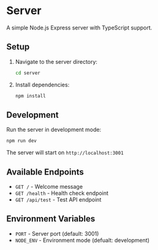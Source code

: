 # Server

A simple Node.js Express server with TypeScript support.

## Setup

1. Navigate to the server directory:

   ```bash
   cd server
   ```

2. Install dependencies:
   ```bash
   npm install
   ```

## Development

Run the server in development mode:

```bash
npm run dev
```

The server will start on `http://localhost:3001`

## Available Endpoints

- `GET /` - Welcome message
- `GET /health` - Health check endpoint
- `GET /api/test` - Test API endpoint

## Environment Variables

- `PORT` - Server port (default: 3001)
- `NODE_ENV` - Environment mode (defualt: development)

